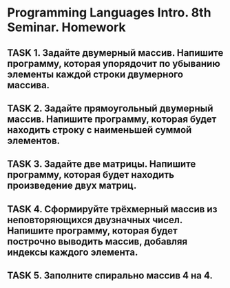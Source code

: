 # Programming Languages Intro. 8th Seminar. Homework
## TASK 1. Задайте двумерный массив. Напишите программу, которая упорядочит по убыванию элементы каждой строки двумерного массива.
## TASK 2. Задайте прямоугольный двумерный массив. Напишите программу, которая будет находить строку с наименьшей суммой элементов.
## TASK 3. Задайте две матрицы. Напишите программу, которая будет находить произведение двух матриц.
## TASK 4. Сформируйте трёхмерный массив из неповторяющихся двузначных чисел. Напишите программу, которая будет построчно выводить массив, добавляя индексы каждого элемента.
## TASK 5. Заполните спирально массив 4 на 4.